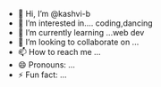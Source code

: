 - 👋 Hi, I’m @kashvi-b
- 👀 I’m interested in.... coding,dancing
- 🌱 I’m currently learning ...web dev
- 💞️ I’m looking to collaborate on ...
- 📫 How to reach me ...
- 😄 Pronouns: ...
- ⚡ Fun fact: ...

<!---
kashvi-b/kashvi-b is a ✨ special ✨ repository because its `README.md` (this file) appears on your GitHub profile.
You can click the Preview link to take a look at your changes.
--->
